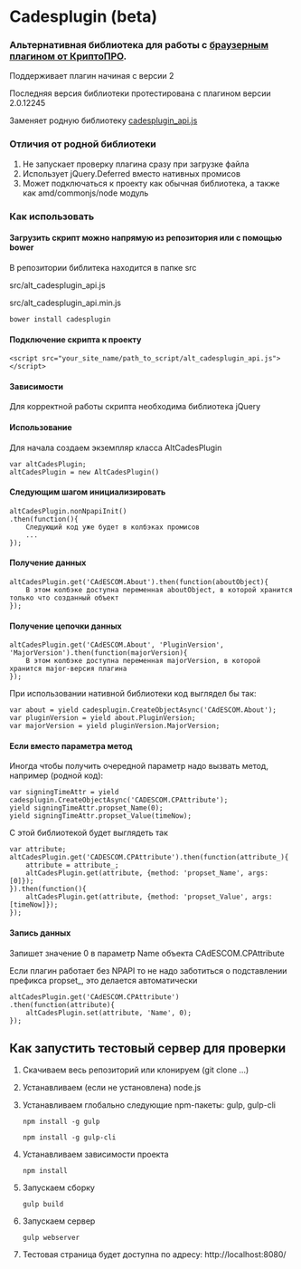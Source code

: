 # Cadesplugin (beta)

### Альтернативная библиотека для работы с [браузерным плагином от КриптоПРО](https://www.cryptopro.ru/sites/default/files/products/cades/demopage/main.html).

Поддерживает плагин начиная с версии 2

Последняя версия библиотеки протестирована с плагином версии 2.0.12245

Заменяет родную библиотеку [cadesplugin_api.js](http://www.cryptopro.ru/sites/default/files/products/cades/cadesplugin_api.js)

### Отличия от родной библиотеки

1. Не запускает проверку плагина сразу при загрузке файла
2. Использует jQuery.Deferred вместо нативных промисов
3. Может подключаться к проекту как обычная библиотека, а также как amd/commonjs/node модуль

### Как использовать

#### Загрузить скрипт можно напрямую из репозитория или с помощью bower

В репозитории библитека находится в папке src

src/alt_cadesplugin_api.js

src/alt_cadesplugin_api.min.js

    bower install cadesplugin

#### Подключение скрипта к проекту

    <script src="your_site_name/path_to_script/alt_cadesplugin_api.js"></script>

#### Зависимости

Для корректной работы скрипта необходима библиотека jQuery

#### Использование

Для начала создаем экземпляр класса AltCadesPlugin

    var altCadesPlugin;
    altCadesPlugin = new AltCadesPlugin()

#### Следующим шагом инициализировать

    altCadesPlugin.nonNpapiInit()
    .then(function(){
        Следующий код уже будет в колбэках промисов
        ...
    });

#### Получение данных

    altCadesPlugin.get('CAdESCOM.About').then(function(aboutObject){
        В этом колбэке доступна переменная aboutObject, в которой хранится только что созданный объект
    });

#### Получение цепочки данных

    altCadesPlugin.get('CAdESCOM.About', 'PluginVersion', 'MajorVersion').then(function(majorVersion){
        В этом колбэке доступна переменная majorVersion, в которой хранится major-версия плагина
    });

При использовании нативной библиотеки код выглядел бы так:

    var about = yield cadesplugin.CreateObjectAsync('CAdESCOM.About');
    var pluginVersion = yield about.PluginVersion;
    var majorVersion = yield pluginVersion.MajorVersion;

#### Если вместо параметра метод

Иногда чтобы получить очередной параметр надо вызвать метод, например (родной код):

    var signingTimeAttr = yield cadesplugin.CreateObjectAsync('CADESCOM.CPAttribute');
    yield signingTimeAttr.propset_Name(0);
    yield signingTimeAttr.propset_Value(timeNow);

С этой библиотекой будет выглядеть так

    var attribute;
    altCadesPlugin.get('CADESCOM.CPAttribute').then(function(attribute_){
        attribute = attribute_;
        altCadesPlugin.get(attribute, {method: 'propset_Name', args: [0]});
    }).then(function(){
        altCadesPlugin.get(attribute, {method: 'propset_Value', args: [timeNow]});
    });

#### Запись данных

Запишет значение 0 в параметр Name объекта CAdESCOM.CPAttribute

Если плагин работает без NPAPI то не надо заботиться о подставлении префикса propset_, это делается автоматически

    altCadesPlugin.get('CAdESCOM.CPAttribute')
    .then(function(attribute){
        altCadesPlugin.set(attribute, 'Name', 0);
    });

## Как запустить тестовый сервер для проверки

1. Скачиваем весь репозиторий или клонируем (git clone ...)
2. Устанавливаем (если не установлена) node.js
3. Устанавливаем глобально следующие npm-пакеты: gulp, gulp-cli

    `npm install -g gulp`

    `npm install -g gulp-cli`

4. Устанавливаем зависимости проекта

    `npm install`

5. Запускаем сборку

    `gulp build`

6. Запускаем сервер

    `gulp webserver`

7. Тестовая страница будет доступна по адресу: http://localhost:8080/